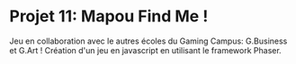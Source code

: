# Projet 11: Mapou Find Me !

Jeu en collaboration avec le autres écoles du Gaming Campus: G.Business et G.Art !
Création d'un jeu en javascript en utilisant le framework Phaser.

